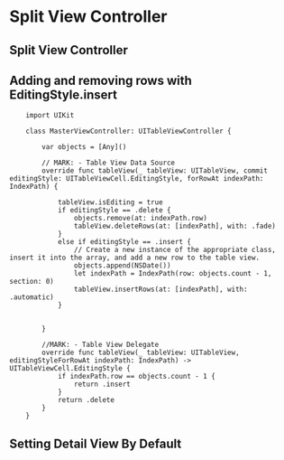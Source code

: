 # Split View Controller

## Split View Controller

## Adding and removing rows with EditingStyle.insert
        
        import UIKit

        class MasterViewController: UITableViewController {

            var objects = [Any]()
            
            // MARK: - Table View Data Source
            override func tableView(_ tableView: UITableView, commit editingStyle: UITableViewCell.EditingStyle, forRowAt indexPath: IndexPath) {
                
                tableView.isEditing = true
                if editingStyle == .delete {
                    objects.remove(at: indexPath.row)
                    tableView.deleteRows(at: [indexPath], with: .fade)
                }
                else if editingStyle == .insert {
                    // Create a new instance of the appropriate class, insert it into the array, and add a new row to the table view.
                    objects.append(NSDate())
                    let indexPath = IndexPath(row: objects.count - 1, section: 0)
                    tableView.insertRows(at: [indexPath], with: .automatic)
                }
                
                
            }
            
            //MARK: - Table View Delegate
            override func tableView(_ tableView: UITableView, editingStyleForRowAt indexPath: IndexPath) -> UITableViewCell.EditingStyle {
                if indexPath.row == objects.count - 1 {
                    return .insert
                }
                return .delete
            }
        }

## Setting Detail View By Default
